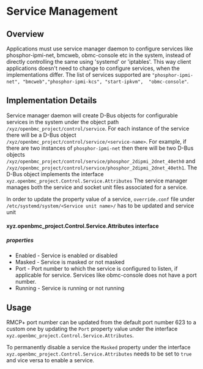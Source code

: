 # Service Management

## Overview
Applications must use service manager daemon to configure services like
phosphor-ipmi-net, bmcweb, obmc-console etc in the system, instead of directly
controlling the same using 'systemd' or 'iptables'. This way client
applications doesn't need to change to configure services, when the
implementations differ. The list of services supported are
`"phosphor-ipmi-net", "bmcweb","phosphor-ipmi-kcs", "start-ipkvm", 
"obmc-console"`.

## Implementation Details

Service manager daemon will create D-Bus objects for configurable services
in the system under the object path `/xyz/openbmc_project/control/service`. For
each instance of the service there will be a D-Bus object
`/xyz/openbmc_project/control/service/<service-name>`.
For example, if there are two instances of `phosphor-ipmi-net` then there
will be two D-Bus objects
`/xyz/openbmc_project/control/service/phosphor_2dipmi_2dnet_40eth0`
and `/xyz/openbmc_project/control/service/phosphor_2dipmi_2dnet_40eth1`.
The D-Bus object implements the interface
`xyz.openbmc_project.Control.Service.Attributes`
The service manager manages both the service and socket unit files associated
for a service.

In order to update the property value of a service, `override.conf` file under
`/etc/systemd/system/<Service unit name>/` has to be updated and service unit

#### xyz.openbmc_project.Control.Service.Attributes interface
##### properties
* Enabled - Service is enabled or disabled
* Masked - Service is masked or not masked
* Port - Port number to which the service is configured to listen, if
         applicable for service. Services like obmc-console does not
         have a port number.
* Running - Service is running or not running

## Usage

RMCP+ port number can be updated from the default port number 623 to a custom 
one by updating the `Port` property value under the interface
`xyz.openbmc_project.Control.Service.Attributes`.

To permanently disable a service the `Masked` property under the interface
`xyz.openbmc_project.Control.Service.Attributes` needs to be set to `true` and
vice versa to enable a service.


